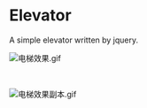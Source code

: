 # Elevator
A simple elevator written by jquery.



![电梯效果.gif](http://upload-images.jianshu.io/upload_images/1062695-84a3acf2a58886ae.gif?imageMogr2/auto-orient/strip)

    



![电梯效果副本.gif](http://upload-images.jianshu.io/upload_images/1062695-6dec0bc0ffcdc86c.gif?imageMogr2/auto-orient/strip)





